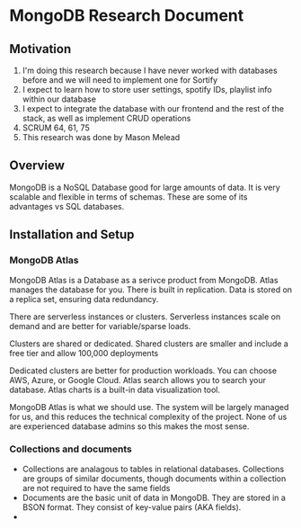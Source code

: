 # MongoDB Research Document

## Motivation

1. I'm doing this research because I have never worked with databases before and we will need to implement one for Sortify
2. I expect to learn how to store user settings, spotify IDs, playlist info within our database
3. I expect to integrate the database with our frontend and the rest of the stack, as well as implement CRUD operations
4. SCRUM 64, 61, 75
5. This research was done by Mason Melead

## Overview

MongoDB is a NoSQL Database good for large amounts of data. It is very scalable and flexible in terms of schemas. These are some of its advantages vs SQL databases.

## Installation and Setup

### MongoDB Atlas

MongoDB Atlas is a Database as a serivce product from MongoDB. Atlas manages the database for you. There is built in replication. Data is stored on a replica set, ensuring data redundancy.

There are serverless instances or clusters. Serverless instances scale on demand and are better for variable/sparse loads.

Clusters are shared or dedicated. Shared clusters are smaller and include a free tier and allow 100,000 deployments

Dedicated clusters are better for production workloads.
You can choose AWS, Azure, or Google Cloud.
Atlas search allows you to search your database.
Atlas charts is a built-in data visualization tool.

MongoDB Atlas is what we should use. The system will be largely managed for us, and this reduces the technical complexity of the project. None of us are experienced database admins so this makes the most sense.

### Collections and documents

- Collections are analagous to tables in relational databases. Collections are groups of similar documents, though documents within a collection are not required to have the same fields
- Documents are the basic unit of data in MongoDB. They are stored in a BSON format. They consist of key-value pairs (AKA fields).
-
